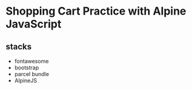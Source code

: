 # Shopping Cart Practice with Alpine JavaScript

## stacks

- fontawesome
- bootstrap
- parcel bundle
- AlpineJS
